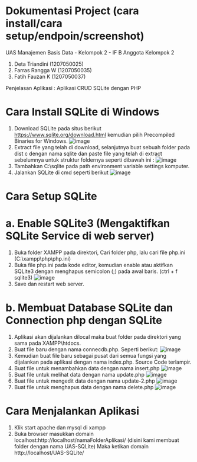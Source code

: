 # Dokumentasi Project (cara install/cara setup/endpoin/screenshot)

UAS Manajemen Basis Data - Kelompok 2 - IF B
Anggota Kelompok 2
1. Deta Triandini (1207050025)
2. Farras Rangga W (1207050035)
3. Fatih Fauzan K (1207050037)

Penjelasan Aplikasi : Aplikasi CRUD SQLite dengan PHP

# Cara Install SQLite di Windows
1. Download SQLite pada situs berikut https://www.sqlite.org/download.html kemudian pilih Precompiled Binaries for Windows. 
![image](https://user-images.githubusercontent.com/83359019/209278661-59673b77-7ee5-4fcf-bb50-d02b4f79d752.png)
2. Extract file yang telah di download, selanjutnya buat sebuah folder pada dist c dengan nama sqlite dan paste file yang telah di extract sebelumnya untuk struktur foldernya seperti dibawah ini :
![image](https://user-images.githubusercontent.com/83359019/209279001-6ed9f877-a550-49e0-96be-6e669e8c22cf.png)
3. Tambahkan C:\sqlite pada path environment variable settings komputer. 
4. Jalankan SQLite di cmd seperti berikut
![image](https://user-images.githubusercontent.com/83359019/209279586-944c41d1-e447-4c5d-a65e-4dec8ebed01e.png)

# Cara Setup SQLite
# a. Enable SQLite3 (Mengaktifkan SQLite Service di web server)
1. Buka folder XAMPP pada direktori, Cari folder php, lalu cari file php.ini (C:\xampp\php\php.ini)
2. Buka file php.ini pada kode editor, kemudian enable atau aktifkan SQLite3 dengan menghapus semicolon (;) pada awal baris. (ctrl + f sqlite3)
![image](https://user-images.githubusercontent.com/83359019/209282718-e2ffd2a2-4ed1-4dfc-b9db-dbf934dd7fb1.png)
3. Save dan restart web server.

# b. Membuat Database SQLite dan Connection php dengan SQLite
1. Aplikasi akan dijalankan dilocal maka buat folder pada direktori yang sama pada XAMPP\htdocs. 
2. Buat file baru dengan nama connecdb.php. Seperti berikut:
![image](https://user-images.githubusercontent.com/83359019/209283258-fdcea606-e127-42a9-b3e0-d2c722b38137.png)
3. Kemudian buat file baru sebagai pusat dari semua fungsi yang dijalankan pada aplikasi dengan nama index.php. Source Code terlampir.
4. Buat file untuk menambahkan data dengan nama insert.php 
![image](https://user-images.githubusercontent.com/83359019/209284873-e5c6e731-0c01-4483-890d-30c5125182ed.png)
5. Buat file untuk melihat data dengan nama update.php
![image](https://user-images.githubusercontent.com/83359019/209285513-548db69a-5eac-4546-837d-3213f4807660.png)
6. Buat file untuk mengedit data dengan nama update-2.php
![image](https://user-images.githubusercontent.com/83359019/209285901-9280f721-b489-408b-a373-35fcfade1d92.png)
7. Buat file untuk menghapus data dengan nama delete.php
![image](https://user-images.githubusercontent.com/83359019/209285662-05ba6d0e-bcdf-416e-8788-2e5a021918d2.png)

# Cara Menjalankan Aplikasi
1. Klik start apache dan mysql di xampp
2. Buka browser masukkan domain localhost:http://localhost/namaFolderAplikasi/ (disini kami membuat folder dengan nama UAS-SQLite) 
Maka ketikan domain http://localhost/UAS-SQLite/
